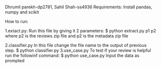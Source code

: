 Dhrumil parekh-dp2781, Sahil Shah-ss4936
Requirements:
Install pandas, numpy and scikit

How to run:

1.extact.py:
Run this file by giving it 2 parameters:
		$ python extract.py p1 p2
where p2 is the reviews zip file and p2 is the metadata zip file 

2.classifier.py
In this file change the file name to the output of previous step.
		$ python classifier.py
3.use_case.py
To test if your review is helpful run the followinf command:
		$ python use_case.py
Input the data as prompted
